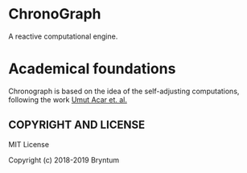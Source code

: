 # ChronoGraph

A reactive computational engine.


# Academical foundations 

Chronograph is based on the idea of the self-adjusting computations, following the work [Umut Acar et. al.](http://www.umut-acar.org/self-adjusting-computation)


## COPYRIGHT AND LICENSE

MIT License

Copyright (c) 2018-2019 Bryntum
